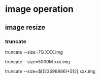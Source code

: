 # image operation
## image resize
### truncate
truncate --size=7G XXX.img

truncate --size=5000M xxx.img

truncate --size=$[(23698886)*512] xxx.img
